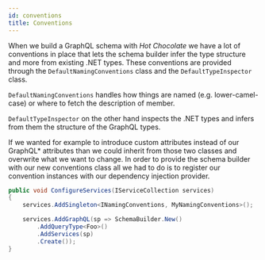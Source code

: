 ```yaml
---
id: conventions
title: Conventions
---
```


When we build a GraphQL schema with _Hot Chocolate_ we have a lot of conventions in place that lets the schema builder infer the type structure and more from existing .NET types. These conventions are provided through the `DefaultNamingConventions` class and the `DefaultTypeInspector` class.

`DefaultNamingConventions` handles how things are named (e.g. lower-camel-case) or where to fetch the description of member.

`DefaultTypeInspector` on the other hand inspects the .NET types and infers from them the structure of the GraphQL types.

If we wanted for example to introduce custom attributes instead of our GraphQL\* attributes than we could inherit from those two classes and overwrite what we want to change. In order to provide the schema builder with our new conventions class all we had to do is to register our convention instances with our dependency injection provider.

```csharp
public void ConfigureServices(IServiceCollection services)
{
    services.AddSingleton<INamingConventions, MyNamingConventions>();

    services.AddGraphQL(sp => SchemaBuilder.New()
        .AddQueryType<Foo>()
        .AddServices(sp)
        .Create());
}
```
